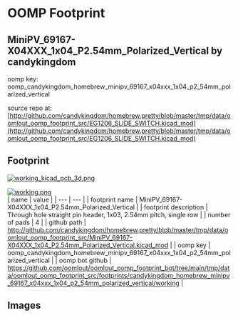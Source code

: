 # OOMP Footprint  
## MiniPV_69167-X04XXX_1x04_P2.54mm_Polarized_Vertical  by candykingdom  
  
oomp key: oomp_candykingdom_homebrew_minipv_69167_x04xxx_1x04_p2_54mm_polarized_vertical  
  
source repo at: [http://github.com/candykingdom/homebrew.pretty/blob/master/tmp/data/oomlout_oomp_footprint_src/‎EG1206‎_SLIDE_SWITCH.kicad_mod](http://github.com/candykingdom/homebrew.pretty/blob/master/tmp/data/oomlout_oomp_footprint_src/‎EG1206‎_SLIDE_SWITCH.kicad_mod)  
## Footprint  
  
[![working_kicad_pcb_3d.png](working_kicad_pcb_3d_600.png)](working_kicad_pcb_3d.png)  
  
[![working.png](working_600.png)](working.png)  
| name | value | 
| --- | --- | 
| footprint name | MiniPV_69167-X04XXX_1x04_P2.54mm_Polarized_Vertical | 
| footprint description | Through hole straight pin header, 1x03, 2.54mm pitch, single row | 
| number of pads | 4 | 
| github path | http://github.com/candykingdom/homebrew.pretty/blob/master/tmp/data/oomlout_oomp_footprint_src/MiniPV_69167-X04XXX_1x04_P2.54mm_Polarized_Vertical.kicad_mod | 
| oomp key | oomp_candykingdom_homebrew_minipv_69167_x04xxx_1x04_p2_54mm_polarized_vertical | 
| oomp bot github | https://github.com/oomlout/oomlout_oomp_footprint_bot/tree/main/tmp/data/oomlout_oomp_footprint_src/footprints/candykingdom_homebrew_minipv_69167_x04xxx_1x04_p2_54mm_polarized_vertical/working | 
## Images  

